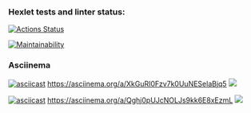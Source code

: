 ### Hexlet tests and linter status:
[![Actions Status](https://github.com/SergeiYakimovich/java-project-lvl1/workflows/hexlet-check/badge.svg)](https://github.com/SergeiYakimovich/java-project-lvl1/actions)

[![Maintainability](https://api.codeclimate.com/v1/badges/a99a88d28ad37a79dbf6/maintainability)](https://codeclimate.com/github/codeclimate/codeclimate/maintainability)

###  Asciinema
[![asciicast](https://asciinema.org/a/XkGuRI0Fzv7k0UuNESelaBjq5.svg)](https://asciinema.org/a/XkGuRI0Fzv7k0UuNESelaBjq5)
https://asciinema.org/a/XkGuRI0Fzv7k0UuNESelaBjq5
<a href="https://asciinema.org/a/XkGuRI0Fzv7k0UuNESelaBjq5" target="_blank"><img src="https://asciinema.org/a/XkGuRI0Fzv7k0UuNESelaBjq5.svg" /></a>


[![asciicast](https://asciinema.org/a/Qghj0pUJcNOLJs9kk6E8xEzmL.svg)](https://asciinema.org/a/Qghj0pUJcNOLJs9kk6E8xEzmL)
https://asciinema.org/a/Qghj0pUJcNOLJs9kk6E8xEzmL
<a href="https://asciinema.org/a/Qghj0pUJcNOLJs9kk6E8xEzmL" target="_blank"><img src="https://asciinema.org/a/Qghj0pUJcNOLJs9kk6E8xEzmL.svg" /></a>

